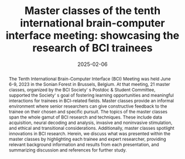 ---
title: "Master classes of the tenth international brain-computer interface meeting: showcasing the research of BCI trainees"
teaser: "/images/BCI-Meeting-2023.jpg"
date: "2025-02-06"
collection: publications
authors: "Stephanie L Cernera*, <b>Tan Gemicioglu*</b>, Julia Berezutskaya, Richard Csaky, Maxime Verwoert, Daniel Polyakov, Sotirios Papadopoulos, Valeria Spagnolo, Juliana Gonzalez-Astudillo, Satyam Kumar, Hussein Alawieh, Dion Kelly, Joanna R G Keough, Araz Minhas, Matthias Dold, Yiyuan Han, Alexander McClanahan, Mousa Mustafa, Juan Jose Gonzalez-Espana, Florencia Garro, Angela Vujic, Kriti Kacker, Christoph Kapeller, Simon H Geukes, Ceci Verbaarschot, Michael Wimmer, Mushfika Sultana, Sara Ahmadi, Christian Herff, Andreea Ioana Sburlea, Camille Jeunet, David E Thompson, Marianna Semprini, Richard A Andersen, Sergey Stavisky, Eli Kinney-Lang, Fabien Lotte, Jordy Thielen, Xing Chen, Victoria Peterson, Aysegul Gunduz, Theresa M Vaughan**, Davide Valeriani**"
venue: "Journal of Neural Engineering"
abstract: "The Tenth International Brain-Computer Interface (BCI) Meeting was held June 6-9, 2023 in the Sonian Forest in Brussels, Belgium. At that meeting, 21 master classes, organized by the BCI Society' s Postdoc & Student Committee, supported the Society' s goal of fostering learning opportunities and meaningful interactions for trainees in BCI-related fields. Master classes provide an informal environment where senior researchers can give constructive feedback to the trainee on their chosen and specific pursuit. The topics of the master classes span the whole gamut of BCI research and techniques. These include data acquisition, neural decoding and analysis, invasive and noninvasive stimulation, and ethical and transitional considerations. Additionally, master classes spotlight innovations in BCI research. Herein, we discuss what was presented within the master classes by highlighting each trainee and expert researcher, providing relevant background information and results from each presentation, and summarizing discussion and references for further study."
link: "/files/papers/MasterClasses_JNE_2025.pdf"
category: full-paper
tags: [brain-computer-interface, review]
links:
- [doi, doi, https://doi.org/10.1088/1741-2552/adb335]
- [paper, pdf, /files/papers/MasterClasses_JNE_2025.pdf]
---
